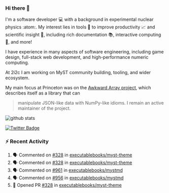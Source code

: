 ### Hi there 👋 

I'm a software developer 💻 with a background in experimental nuclear physics :atom:. My interest lies in tools :wrench: to improve productivity :chart_with_upwards_trend: and scientific insight :telescope:, including rich documentation 📚, interactive computing 🧮, and more! 

I have experience in many aspects of software engineering, including game design, full-stack web development, and high-performance numeric computing. 

At 2i2c I am working on MyST community building, tooling, and wider ecosystem. 

My main focus at Princeton was on the [Awkward Array project](awkward-array.org/), which describes itself as a library that can 
> manipulate JSON-like data with NumPy-like idioms. I remain an active maintainer of the project. 

![github stats](https://github-readme-stats.vercel.app/api?username=agoose77&show_icons=true&hide_rank=true&hide_title=true&bg_color=30,e76445,904e95&text_color=efe3ec&icon_color=efe3ec)
<!--
**agoose77/agoose77** is a ✨ _special_ ✨ repository because its `README.md` (this file) appears on your GitHub profile.

Here are some ideas to get you started:

- 🔭 I’m currently working on ...
- 🌱 I’m currently learning ...
- 👯 I’m looking to collaborate on ...
- 🤔 I’m looking for help with ...
- 💬 Ask me about ...
- 📫 How to reach me: ...
- 😄 Pronouns: ...
- ⚡ Fun fact: ...
-->

[![Twitter Badge](https://img.shields.io/twitter/follow/agoose77?style=flat-square&logo=Twitter&logoColor=white&color=cornflowerblue)](https://twitter.com/agoose77)

### :zap: Recent Activity

<!--START_SECTION:activity-->
1. 🗣 Commented on [#328](https://github.com/executablebooks/myst-theme/pull/328#issuecomment-1991652638) in [executablebooks/myst-theme](https://github.com/executablebooks/myst-theme)
2. 🗣 Commented on [#328](https://github.com/executablebooks/myst-theme/pull/328#issuecomment-1991514634) in [executablebooks/myst-theme](https://github.com/executablebooks/myst-theme)
3. 🗣 Commented on [#961](https://github.com/executablebooks/mystmd/pull/961#issuecomment-1991402324) in [executablebooks/mystmd](https://github.com/executablebooks/mystmd)
4. 🗣 Commented on [#956](https://github.com/executablebooks/mystmd/pull/956#issuecomment-1988856061) in [executablebooks/mystmd](https://github.com/executablebooks/mystmd)
5. 💪 Opened PR [#328](https://github.com/executablebooks/myst-theme/pull/328) in [executablebooks/myst-theme](https://github.com/executablebooks/myst-theme)
<!--END_SECTION:activity-->
